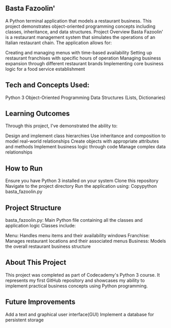 ## Basta Fazoolin'

A Python terminal application that models a restaurant business. This project demonstrates object-oriented programming concepts including classes, inheritance, and data structures.
Project Overview
Basta Fazoolin' is a restaurant management system that simulates the operations of an Italian restaurant chain. The application allows for:

Creating and managing menus with time-based availability
Setting up restaurant franchises with specific hours of operation
Managing business expansion through different restaurant brands
Implementing core business logic for a food service establishment

## Tech and Concepts Used: 

Python 3
Object-Oriented Programming
Data Structures (Lists, Dictionaries)

## Learning Outcomes
Through this project, I've demonstrated the ability to:

Design and implement class hierarchies
Use inheritance and composition to model real-world relationships
Create objects with appropriate attributes and methods
Implement business logic through code
Manage complex data relationships

## How to Run

Ensure you have Python 3 installed on your system
Clone this repository
Navigate to the project directory
Run the application using:
Copypython basta_fazoolin.py


## Project Structure

basta_fazoolin.py: Main Python file containing all the classes and application logic
Classes include:

Menu: Handles menu items and their availability windows
Franchise: Manages restaurant locations and their associated menus
Business: Models the overall restaurant business structure



## About This Project
This project was completed as part of Codecademy's Python 3 course. It represents my first GitHub repository and showcases my ability to implement practical business concepts using Python programming.

## Future Improvements

Add a text and graphical user interface(GUI)
Implement a database for persistent storage
